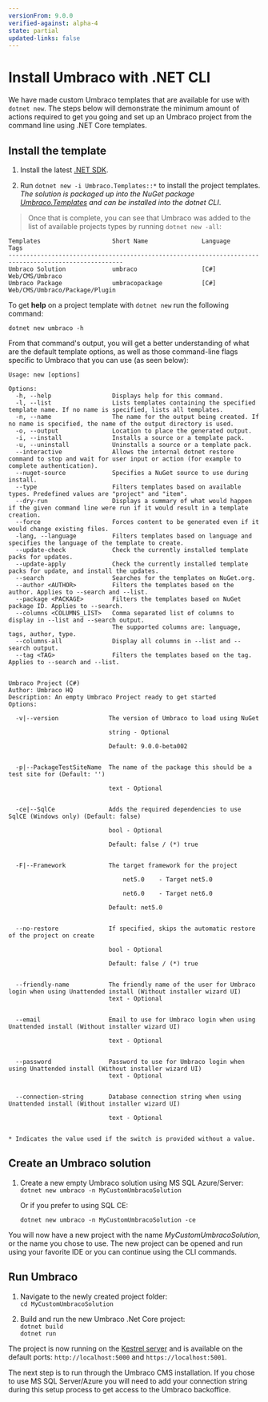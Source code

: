 ```yaml
---
versionFrom: 9.0.0
verified-against: alpha-4
state: partial
updated-links: false
---
```


# Install Umbraco with .NET CLI

We have made custom Umbraco templates that are available for use with `dotnet new`. The steps below will demonstrate the minimum amount of actions required to get you going and set up an Umbraco project from the command line using .NET Core templates.

## Install the template

1. Install the latest [.NET SDK](https://dotnet.microsoft.com/download).

1. Run `dotnet new -i Umbraco.Templates::*` to install the project templates.  
*The solution is packaged up into the NuGet package [Umbraco.Templates](https://www.nuget.org/packages/Umbraco.Templates) and can be installed into the dotnet CLI*.

> Once that is complete, you can see that Umbraco was added to the list of available projects types by running `dotnet new -all`:

```none
Templates                    Short Name               Language          Tags
------------------------------------------------------------------------------------------------------
Umbraco Solution             umbraco                  [C#]              Web/CMS/Umbraco
Umbraco Package              umbracopackage           [C#]              Web/CMS/Umbraco/Package/Plugin
```

To get **help** on a project template with `dotnet new` run the following command:

`dotnet new umbraco -h`

From that command's output, you will get a better understanding of what are the default template options, as well as those command-line flags specific to Umbraco that you can use (as seen below):

```none
Usage: new [options]

Options:
  -h, --help                 Displays help for this command.
  -l, --list                 Lists templates containing the specified template name. If no name is specified, lists all templates.
  -n, --name                 The name for the output being created. If no name is specified, the name of the output directory is used.
  -o, --output               Location to place the generated output.
  -i, --install              Installs a source or a template pack.
  -u, --uninstall            Uninstalls a source or a template pack.
  --interactive              Allows the internal dotnet restore command to stop and wait for user input or action (for example to complete authentication).
  --nuget-source             Specifies a NuGet source to use during install.
  --type                     Filters templates based on available types. Predefined values are "project" and "item".
  --dry-run                  Displays a summary of what would happen if the given command line were run if it would result in a template creation.
  --force                    Forces content to be generated even if it would change existing files.
  -lang, --language          Filters templates based on language and specifies the language of the template to create.
  --update-check             Check the currently installed template packs for updates.
  --update-apply             Check the currently installed template packs for update, and install the updates.
  --search                   Searches for the templates on NuGet.org.
  --author <AUTHOR>          Filters the templates based on the author. Applies to --search and --list.
  --package <PACKAGE>        Filters the templates based on NuGet package ID. Applies to --search.
  --columns <COLUMNS_LIST>   Comma separated list of columns to display in --list and --search output.
                             The supported columns are: language, tags, author, type.
  --columns-all              Display all columns in --list and --search output.
  --tag <TAG>                Filters the templates based on the tag. Applies to --search and --list.


Umbraco Project (C#)
Author: Umbraco HQ
Description: An empty Umbraco Project ready to get started
Options:

  -v|--version              The version of Umbraco to load using NuGet

                            string - Optional

                            Default: 9.0.0-beta002


  -p|--PackageTestSiteName  The name of the package this should be a test site for (Default: '')

                            text - Optional


  -ce|--SqlCe               Adds the required dependencies to use SqlCE (Windows only) (Default: false)

                            bool - Optional

                            Default: false / (*) true


  -F|--Framework            The target framework for the project

                                net5.0    - Target net5.0

                                net6.0    - Target net6.0

                            Default: net5.0


  --no-restore              If specified, skips the automatic restore of the project on create

                            bool - Optional

                            Default: false / (*) true


  --friendly-name           The friendly name of the user for Umbraco login when using Unattended install (Without installer wizard UI)
                            text - Optional


  --email                   Email to use for Umbraco login when using Unattended install (Without installer wizard UI)

                            text - Optional


  --password                Password to use for Umbraco login when using Unattended install (Without installer wizard UI)
                            text - Optional


  --connection-string       Database connection string when using Unattended install (Without installer wizard UI)

                            text - Optional


* Indicates the value used if the switch is provided without a value.
```

## Create an Umbraco solution

1. Create a new empty Umbraco solution using MS SQL Azure/Server:  
`dotnet new umbraco -n MyCustomUmbracoSolution`

    Or if you prefer to using SQL CE:  

    `dotnet new umbraco -n MyCustomUmbracoSolution -ce`

You will now have a new project with the name *MyCustomUmbracoSolution*, or the name you chose to use.
The new project can be opened and run using your favorite IDE or you can continue using the CLI commands.

## Run Umbraco

1. Navigate to the newly created project folder:  
`cd MyCustomUmbracoSolution`

1. Build and run the new Umbraco .Net Core project:  
`dotnet build`  
`dotnet run`

The project is now running on the [Kestrel server](https://docs.microsoft.com/en-us/aspnet/core/fundamentals/servers/?view=aspnetcore-5.0&tabs=windows#kestrel) and is available on the default ports: `http://localhost:5000` and `https://localhost:5001`.

The next step is to run through the Umbraco CMS installation. If you chose to use MS SQL Server/Azure you will need to add your connection string during this setup process to get access to the Umbraco backoffice.
